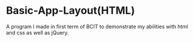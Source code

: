 # Basic-App-Layout(HTML)
A program I made in first term of BCIT to demonstrate my abilities with html and css as well as jQuery.
